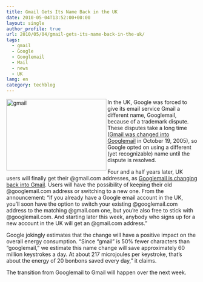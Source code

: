 ```yaml
---
title: Gmail Gets Its Name Back in the UK
date: 2010-05-04T13:52:00+00:00
layout: single
author_profile: true
url: 2010/05/04/gmail-gets-its-name-back-in-the-uk/
tags:
  - gmail
  - Google
  - Googlemail
  - Mail
  - news
  - UK
lang: en
category: techblog
---
```

[<img title="gmail" border="0" alt="gmail" align="left" src="http://lh6.ggpht.com/_vaUVXcmC3OI/S-AffPBN-zI/AAAAAAAACFo/NKL5PymxQwg/gmail_thumb%5B1%5D.jpg?imgmax=800" width="264" height="189" />](http://lh4.ggpht.com/_vaUVXcmC3OI/S-AfdcnifEI/AAAAAAAACFk/T4LOspdT2gQ/s1600-h/gmail%5B3%5D.jpg) In the UK, Google was forced to give its email service Gmail a different name, Googlemail, because of a trademark dispute. These disputes take a long time ([Gmail was changed into Googlemail](http://mail.google.com/mail/help/intl/en-GB/googlemail.html) in October 19, 2005), so Google opted on using a different (yet recognizable) name until the dispute is resolved. 

Four and a half years later, UK users will finally get their @gmail.com addresses, as [Googlemail is changing back into Gmail](http://gmailblog.blogspot.com/2010/05/google-mail-is-becoming-gmail-in-uk.html). Users will have the possibility of keeping their old @googlemail.com address or switching to a new one. From the announcement: “If you already have a Google email account in the UK, you’ll soon have the option to switch your existing @googlemail.com address to the matching @gmail.com one, but you’re also free to stick with @googlemail.com. And starting later this week, anybody who signs up for a new account in the UK will get an @gmail.com address.” 

Google jokingly estimates that the change will have a positive impact on the overall energy consumption. “Since “gmail” is 50% fewer characters than “googlemail,” we estimate this name change will save approximately 60 million keystrokes a day. At about 217 microjoules per keystroke, that’s about the energy of 20 bonbons saved every day,” it claims. 

The transition from Googlemail to Gmail will happen over the next week.